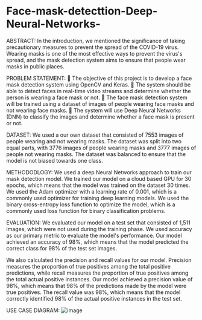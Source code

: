 # Face-mask-detecttion-Deep-Neural-Networks-

ABSTRACT:
In the introduction, we mentioned the significance of taking precautionary measures to
prevent the spread of the COVID-19 virus. Wearing masks is one of the most effective ways to
prevent the virus's spread, and the mask detection system aims to ensure that people wear
masks in public places.

PROBLEM STATEMENT:
 The objective of this project is to develop a face mask detection system using OpenCV
and Keras.
 The system should be able to detect faces in real-time video streams and determine
whether the person is wearing a face mask or not.
 The face mask detection system will be trained using a dataset of images of people
wearing face masks and not wearing face masks.
 The system will use Deep Neural Networks (DNN) to classify the images and
determine whether a face mask is present or not.

DATASET:
We used a our own dataset that consisted of 7553 images of people wearing and not
wearing masks. The dataset was split into two equal parts, with 3776 images of people
wearing masks and 3777 images of people not wearing masks. The dataset was balanced to
ensure that the model is not biased towards one class.

METHODODLOGY:
We used a deep Neural Networks approach to train our mask detection model.
We trained our model on a cloud based GPU for 30 epochs, which means that the model
was trained on the dataset 30 times. We used the Adam optimizer with a learning rate of
0.001, which is a commonly used optimizer for training deep learning models. We used
the binary cross-entropy loss function to optimize the model, which is a commonly used
loss function for binary classification problems.

EVALUATION:
We evaluated our model on a test set that consisted of 1,511 images, which were not used
during the training phase. We used accuracy as our primary metric to evaluate the
model's performance. Our model achieved an accuracy of 98%, which means that the
model predicted the correct class for 98% of the test set images.

We also calculated the precision and recall values for our model. Precision measures the
proportion of true positives among the total positive predictions, while recall measures
the proportion of true positives among the total actual positive instances. Our model
achieved a precision value of 98%, which means that 98% of the predictions made by the
model were true positives. The recall value was 98%, which means that the model
correctly identified 98% of the actual positive instances in the test set. 

USE CASE DIAGRAM:
![image](https://github.com/vishnu0453/Face-mask-detecttion-Deep-Neural-Networks-/assets/73246457/c44e24ef-0552-46bb-bf0b-0276eea4fe14)

